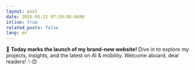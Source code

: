 ```yaml
---
layout: post
date: 2025-05-21 07:59:00-0400
inline: true
related_posts: false
lang: en
---
```


🎉 **Today marks the launch of my brand-new website!**
Dive in to explore my projects, insights, and the latest on AI & mobility.
Welcome aboard, dear readers! ✨😊
